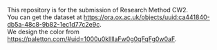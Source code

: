 This repository is for the submission of Research Method CW2.  
You can get the dataset at https://ora.ox.ac.uk/objects/uuid:ca441840-db5a-48c8-9b82-1ec1d77c2e9c.  
We design the color from https://paletton.com/#uid=1000u0kllllaFw0g0qFqFg0w0aF.  
